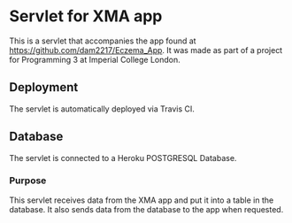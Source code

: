 # Servlet for XMA app
This is a servlet that accompanies the app found at https://github.com/dam2217/Eczema_App. 
It was made as part of a project for Programming 3 at Imperial College London.
## Deployment 
The servlet is automatically deployed via Travis CI.
## Database
The servlet is connected to a Heroku POSTGRESQL Database.
### Purpose
This servlet receives data from the XMA app and put it into a table in the database. It also sends data from the database to the app when requested. 
